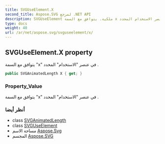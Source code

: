 ```yaml
---
title: SVGUseElement.X
second_title: Aspose.SVG لمرجع .NET API
description: SVGUseElement ملكية. يتوافق مع السمة x في عنصر الاستخدام المحدد .
type: docs
weight: 40
url: /ar/net/aspose.svg/svguseelement/x/
---
```

## SVGUseElement.X property

يتوافق مع السمة "x" في عنصر "الاستخدام" المحدد .

```csharp
public SVGAnimatedLength X { get; }
```

### Property_Value

يتوافق مع السمة "x" في عنصر "الاستخدام" المحدد .

### أنظر أيضا

* class [SVGAnimatedLength](../../../aspose.svg.datatypes/svganimatedlength/)
* class [SVGUseElement](../)
* مساحة الاسم [Aspose.Svg](../../svguseelement/)
* المجسم [Aspose.SVG](../../../)


